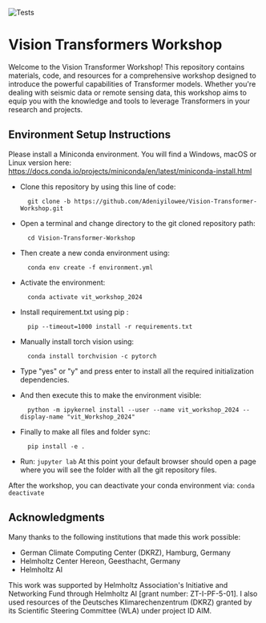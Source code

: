![Tests](https://github.com/Adeniyilowee/Vision-Transformer-Workshop/actions/workflows/test.yml/badge.svg)
# Vision Transformers Workshop
Welcome to the Vision Transformer Workshop! This repository contains materials, code, and resources for a comprehensive workshop designed to introduce the powerful capabilities of Transformer models. Whether you're dealing with seismic data or remote sensing data, this workshop aims to equip you with the knowledge and tools to leverage Transformers in your research and projects.

## Environment Setup Instructions

Please install a Miniconda environment. You will find a Windows, macOS or Linux version here: https://docs.conda.io/projects/miniconda/en/latest/miniconda-install.html

- Clone this repository by using this line of code: 
        
        git clone -b https://github.com/Adeniyilowee/Vision-Transformer-Workshop.git

- Open a terminal and change directory to the git cloned repository path:

        cd Vision-Transformer-Workshop

- Then create a new conda environment using:

        conda env create -f environment.yml

- Activate the environment: 

        conda activate vit_workshop_2024

- Install requirement.txt using pip : 

        pip --timeout=1000 install -r requirements.txt

- Manually install torch vision using: 

        conda install torchvision -c pytorch

- Type "yes" or "y" and press enter to install all the required initialization dependencies.

- And then execute this to make the environment visible: 

        python -m ipykernel install --user --name vit_workshop_2024 --display-name "vit_Workshop_2024"
- Finally to make all files and folder sync:

        pip install -e .

- Run: `jupyter lab` At this point your default browser should open a page where you will see the folder with all the git repository files.

After the workshop, you can deactivate your conda environment via: `conda deactivate`

## Acknowledgments

Many thanks to the following institutions that made this work possible:

- German Climate Computing Center (DKRZ), Hamburg, Germany
- Helmholtz Center Hereon, Geesthacht, Germany
- Helmholtz AI

This work was supported by Helmholtz Association's Initiative and Networking Fund through Helmholtz AI [grant number: ZT-I-PF-5-01]. 
I also used resources of the Deutsches Klimarechenzentrum (DKRZ) granted by its Scientific Steering Committee (WLA) under project ID AIM.